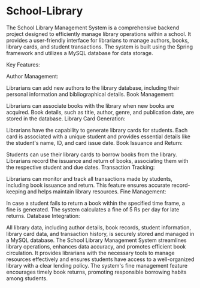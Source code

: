 # School-Library
The School Library Management System is a comprehensive backend project designed to efficiently manage library operations within a school. It provides a user-friendly interface for librarians to manage authors, books, library cards, and student transactions. The system is built using the Spring framework and utilizes a MySQL database for data storage.

Key Features:

Author Management:

Librarians can add new authors to the library database, including their personal information and bibliographical details.
Book Management:

Librarians can associate books with the library when new books are acquired. Book details, such as title, author, genre, and publication date, are stored in the database.
Library Card Generation:

Librarians have the capability to generate library cards for students. Each card is associated with a unique student and provides essential details like the student's name, ID, and card issue date.
Book Issuance and Return:

Students can use their library cards to borrow books from the library. Librarians record the issuance and return of books, associating them with the respective student and due dates.
Transaction Tracking:

Librarians can monitor and track all transactions made by students, including book issuance and return. This feature ensures accurate record-keeping and helps maintain library resources.
Fine Management:

In case a student fails to return a book within the specified time frame, a fine is generated. The system calculates a fine of 5 Rs per day for late returns.
Database Integration:

All library data, including author details, book records, student information, library card data, and transaction history, is securely stored and managed in a MySQL database.
The School Library Management System streamlines library operations, enhances data accuracy, and promotes efficient book circulation. It provides librarians with the necessary tools to manage resources effectively and ensures students have access to a well-organized library with a clear lending policy. The system's fine management feature encourages timely book returns, promoting responsible borrowing habits among students.

